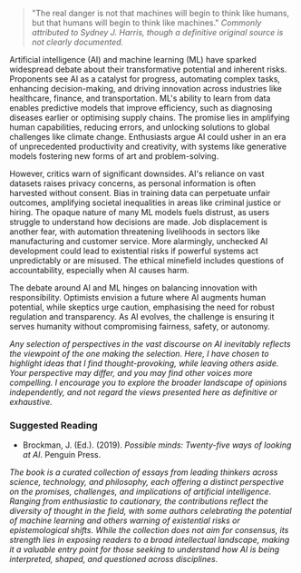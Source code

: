 
> "The real danger is not that machines will begin to think like humans, but that humans will begin to think like machines."
> *Commonly attributed to Sydney J. Harris, though a definitive original source is not clearly documented.*

Artificial intelligence (AI) and machine learning (ML) have sparked widespread debate about their
transformative potential and inherent risks. Proponents see AI as a catalyst for progress, automating
complex tasks, enhancing decision-making, and driving innovation across industries like healthcare,
finance, and transportation. ML's ability to learn from data enables predictive models that improve
efficiency, such as diagnosing diseases earlier or optimising supply chains. The promise lies in
amplifying human capabilities, reducing errors, and unlocking solutions to global challenges like
climate change. Enthusiasts argue AI could usher in an era of unprecedented productivity and creativity,
with systems like generative models fostering new forms of art and problem-solving.

However, critics warn of significant downsides. AI's reliance on vast datasets raises privacy concerns,
as personal information is often harvested without consent. Bias in training data can perpetuate unfair
outcomes, amplifying societal inequalities in areas like criminal justice or hiring. The opaque nature
of many ML models fuels distrust, as users struggle to understand how decisions are made. Job displacement
is another fear, with automation threatening livelihoods in sectors like manufacturing and customer
service. More alarmingly, unchecked AI development could lead to existential risks if powerful systems
act unpredictably or are misused. The ethical minefield includes questions of accountability, especially
when AI causes harm.

The debate around AI and ML hinges on balancing innovation with responsibility. Optimists envision a
future where AI augments human potential, while skeptics urge caution, emphasising the need for robust
regulation and transparency. As AI evolves, the challenge is ensuring it serves humanity without
compromising fairness, safety, or autonomy.

*Any selection of perspectives in the vast discourse on AI inevitably reflects the viewpoint of the one
making the selection. Here, I have chosen to highlight ideas that I find thought-provoking, while
leaving others aside. Your perspective may differ, and you may find other voices more compelling.
I encourage you to explore the broader landscape of opinions independently, and not regard the views
presented here as definitive or exhaustive.*


### Suggested Reading

* Brockman, J. (Ed.). (2019). *Possible minds: Twenty-five ways of looking at AI*. Penguin Press.

*The book is a curated collection of essays from leading thinkers across science, technology, and philosophy,
each offering a distinct perspective on the promises, challenges, and implications of artificial intelligence.
Ranging from enthusiastic to cautionary, the contributions reflect the diversity of thought in the field, with
some authors celebrating the potential of machine learning and others warning of existential risks or
epistemological shifts. While the collection does not aim for consensus, its strength lies in exposing readers
to a broad intellectual landscape, making it a valuable entry point for those seeking to understand how AI
is being interpreted, shaped, and questioned across disciplines.*

